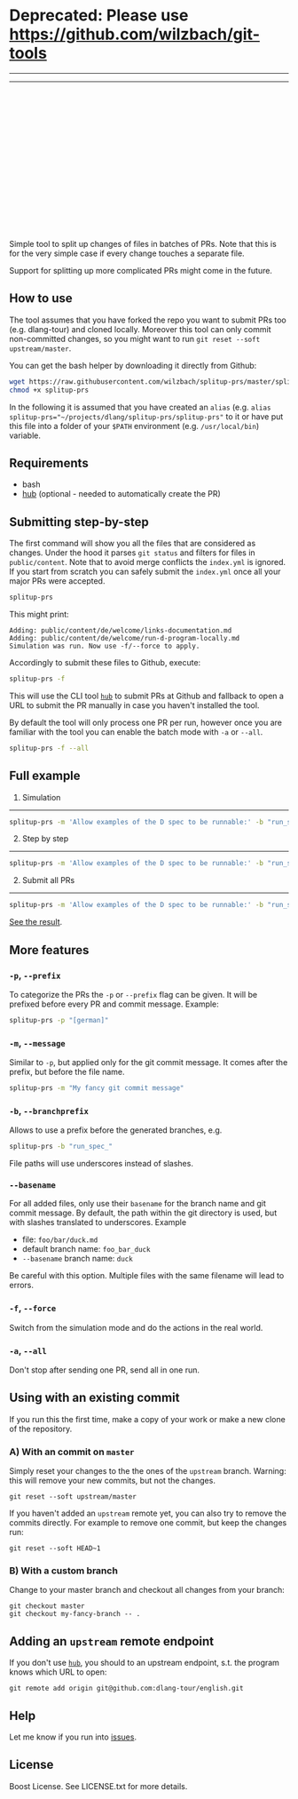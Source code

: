 Deprecated: Please use https://github.com/wilzbach/git-tools
===========================================================

----

----


<br><br><br><br><br><br><br><br><br><br><br><br><br><br><br>
  
  

Simple tool to split up changes of files in batches of PRs.
Note that this is for the very simple case if every change touches a separate file.

Support for splitting up more complicated PRs might come in the future.

How to use
----------

The tool assumes that you have forked the repo you want to submit PRs too (e.g. dlang-tour) and cloned locally. Moreover this tool can only commit non-committed changes, so you might want to run `git reset --soft upstream/master`.

You can get the bash helper by downloading it directly from Github:

```sh
wget https://raw.githubusercontent.com/wilzbach/splitup-prs/master/splitup-prs
chmod +x splitup-prs
```

In the following it is assumed that you have created an `alias` (e.g. `alias splitup-prs="~/projects/dlang/splitup-prs/splitup-prs"` to it or have put this file into a folder of your `$PATH` environment (e.g. `/usr/local/bin`) variable.

Requirements
------------

- bash
- [hub][hub] (optional - needed to automatically create the PR)

Submitting step-by-step
-----------------------

The first command will show you all the files that are considered as changes.
Under the hood it parses `git status` and filters for files in `public/content`.
Note that to avoid merge conflicts the `index.yml` is ignored. If you start from scratch
you can safely submit the `index.yml` once all your major PRs were accepted.

```sh
splitup-prs
```

This might print:

```
Adding: public/content/de/welcome/links-documentation.md
Adding: public/content/de/welcome/run-d-program-locally.md
Simulation was run. Now use -f/--force to apply.
```

Accordingly to submit these files to Github, execute:

```sh
splitup-prs -f
```

This will use the CLI tool [`hub`][hub] to submit PRs at Github
and fallback to open a URL to submit the PR manually in case you haven't
installed the tool.

By default the tool will only process one PR per run, however once you are familiar
with the tool you can enable the batch mode with `-a` or `--all`.

```sh
splitup-prs -f --all
```

Full example
------------

1) Simulation
-------------

```sh
splitup-prs -m 'Allow examples of the D spec to be runnable:' -b "run_spec_" -p "[run-spec]"
```

2) Step by step
-------------

```sh
splitup-prs -m 'Allow examples of the D spec to be runnable:' -b "run_spec_" -p "[run-spec]" -f
```

2) Submit all PRs
-------------

```sh
splitup-prs -m 'Allow examples of the D spec to be runnable:' -b "run_spec_" -p "[run-spec]" -f
```

[See the result](https://github.com/dlang/dlang.org/pulls?utf8=%E2%9C%93&q=%5Brun-spec%5D).

More features
-------------

### `-p`, `--prefix`

To categorize the PRs the `-p` or `--prefix` flag can be given. It will
be prefixed before every PR and commit message. Example:

```sh
splitup-prs -p "[german]"
```

### `-m`, `--message`

Similar to `-p`, but applied only for the git commit message.
It comes after the prefix, but before the file name.

```sh
splitup-prs -m "My fancy git commit message"
```

### `-b`, `--branchprefix`

Allows to use a prefix before the generated branches, e.g.

```sh
splitup-prs -b "run_spec_"
```

File paths will use underscores instead of slashes.

### `--basename`

For all added files, only use their `basename` for the branch name and
git commit message.
By default, the path within the git directory is used, but with slashes
translated to underscores. Example

- file: `foo/bar/duck.md`
- default branch name: `foo_bar_duck`
- `--basename` branch name: `duck`

Be careful with this option.
Multiple files with the same filename will lead to errors.

### `-f`, `--force`

Switch from the simulation mode and do the actions in the real world.

### `-a`, `--all`

Don't stop after sending one PR, send all in one run.



Using with an existing commit
-----------------------------

If you run this the first time, make a copy of your work or make a new clone of
the repository.

### A) With an commit on `master`

Simply reset your changes to the the ones of the `upstream` branch.
Warning: this will remove your new commits, but not the changes.

```
git reset --soft upstream/master
```

If you haven't added an `upstream` remote yet, you can also try to remove the commits directly.
For example to remove one commit, but keep the changes run:

```
git reset --soft HEAD~1
```

### B) With a custom branch

Change to your master branch and checkout all changes from your branch:

```
git checkout master
git checkout my-fancy-branch -- .
```

Adding an `upstream` remote endpoint
------------------------------------

If you don't use [`hub`][hub], you should to an upstream endpoint, s.t. the program
knows which URL to open:

```
git remote add origin git@github.com:dlang-tour/english.git
```

Help
----

Let me know if you run into [issues](https://github.com/wilzbach/splitup-prs/issues).

License
-------

Boost License. See LICENSE.txt for more details.

[hub]: https://github.com/github/hub
